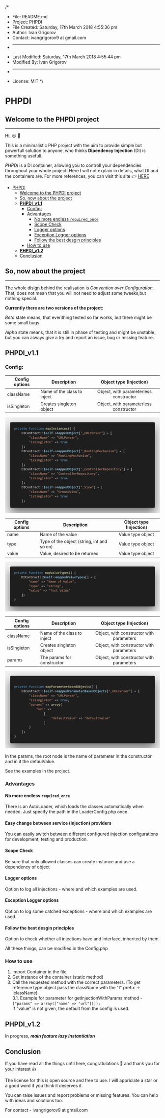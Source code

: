 /*
 * File: README.md
 * Project: PHPDI
 * File Created: Saturday, 17th March 2018 4:55:36 pm
 * Author: Ivan Grigorov
 * Contact:  ivangrigorov9 at gmail.com
 * -----
 * Last Modified: Saturday, 17th March 2018 4:55:44 pm
 * Modified By: Ivan Grigorov
 * -----
 * License: MIT
 */
# PHPDI

## Welcome to the PHPDI project
----------------------------------

Hi, :smiley: :wave: 

This is a minimalistic PHP project with the aim to provide simple but powerfull solution to anyone, who thinks **Dipendency Injection** (DI) is something usefull.  

*PHPDI* is a DI container, allowing you to controll your dependencies throughout your whole project. Here I will not explain in details, what DI and the containers are. For more references, you can visit this site :point_right: [HERE](https://en.wikipedia.org/wiki/Dependency_injectionttps://www.google.com)

 - [PHPDI](#phpdi)
    - [Welcome to the PHPDI project](#welcome-to-the-phpdi-project)
    - [So, now about the project](#so-now-about-the-project)
    - [**PHPDI_v1.1**](#phpdiv11)
        - [Config:](#config)
        - [Advantages](#advantages)
            - [No more endless `required_once`](#no-more-endless-requiredonce)
            - [Scope Check](#scope-check)
            - [Logger options](#logger-options)
            - [Exception Logger options](#exception-logger-options)
            - [Follow the best desgin principles](#follow-the-best-desgin-principles)
        - [How to use](#how-to-use)
    - [**PHPDI_v1.2**](#phpdiv12)
    - [Conclusion](#conclusion)


## So, now about the project 
------------------------------

The whole disign behind the realisation is *Convention over Configuration*. That, does not mean that you will not need to adjust some tweeks,but nothing special. 

**Currently there are two versions of the project:**  

*Beta* state means, that everithing tested so far works, but there might be some small bugs. 

*Alpha* state means, that it is still in phase of testing and might be unstable, but you can always give a try and report an issue, bug or missing feature. 

## **PHPDI_v1.1** 

### Config: 

| Config options | Description | Object type (Injection)  
| ------------- | ------------ |:-------------:| 
| className      | Name of the class to inject | Object, with parameterless constructor  | 
| isSingleton      | Creates singleton object | Object, with parameterless constructor      | 

![Parameterless Injection](./doc/parameterless.png "Parameterless Injection")


| Config options | Description | Object type (Injection)  
| ------------- | ------------ |:-------------:| 
| name      | Name of the value  | Value type object  | 
| type      | Type of the object (string, int and so on) | Value type object      | 
| value      | Value, desired to be returned  | Value type object    |

![Valuetype Injection](./doc/valuetype.png "Valuetype Injection")

| Config options | Description | Object type (Injection)  
| ------------- | ------------ |:-------------:| 
| className      | Name of the class to inject   |  Object, with  constructor with parameters  | 
| isSingleton      | Creates singleton object |  Object, with  constructor   with parameters    | 
| params | The params for constructor |   Object, with  constructor   with parameters   | 

![Injection with params](./doc/params.png "Injection with params")

In the params, the root node is the name of parameter in the constructor and in it the defaulValue. 

See the examples in the project. 

### Advantages 

#### No more endless `required_once`

There is an AutoLoader, which loads the classes automatically when needed. Just specify the path in the LoaderConfig.php once.   

#### Easy change between service (injection) providers

You can easily switch between different configured injection configurations for development, testing and production.

#### Scope Check 

Be sure that only allowed classes can create instance and use a dependency of object 

#### Logger options 

Option to log all injections - where and which examples are used. 

#### Exception Logger options 

Option to log some catched exceptions - where and which examples are used. 


#### Follow the best desgin principles 

Option to check whether all injections have and Interface, inherited by them. 

All these things, can be modified in the Config.php

### How to use 

1. Import Container in the file
2. Get instance of the container (static method) 
3. Call the requested method with the correct parameters. (To get reference type object pass the className with the "I" prefix -> IclassName).  
    3.1. Example for parameter for getInjectionWithParams method - `["params" => array(["name" => "url"])]);`  
    If "value" is not given, the default from the config is used. 


## **PHPDI_v1.2** 

In progress, ***main feature lazy instantiation*** 


## Conclusion 

If you have read all the things until here, congratulations :clap: and thank you for your interest :thumbsup:

The license for this is open source and free to use. I will appriciate a star or a good word if you think it deserves it. 

You can raise issues and report problems or missing features. You can help with ideas and solutions too. 

For contact - ivangrigorov9 at gmail.com